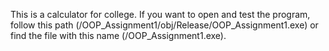 This is a calculator for college. If you want to open and test the program, follow this path (/OOP_Assignment1/obj/Release/OOP_Assignment1.exe) or find the file with this name (/OOP_Assignment1.exe).
